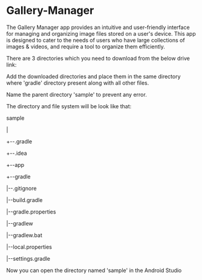 # Gallery-Manager
The Gallery Manager app provides an intuitive and user-friendly interface for managing and organizing image files stored on a user's device. This app is designed to cater to the needs of users who have large collections of images &amp; videos, and require a tool to organize them efficiently.

There are 3 directories which you need to download from the below drive link:



Add the downloaded directories and place them in the same directory where 'gradle' directory present along with all other files.

Name the parent directory 'sample' to prevent any error.

The directory and file system will be look like that:

sample
   
   |
   
   +--.gradle
   
   +--.idea
   
   +--app
   
   +--gradle
   
   |--.gitignore
   
   |--build.gradle
   
   |--gradle.properties
   
   |--gradlew
   
   |--gradlew.bat
   
   |--local.properties
   
   |--settings.gradle

Now you can open the directory named 'sample' in the Android Studio
